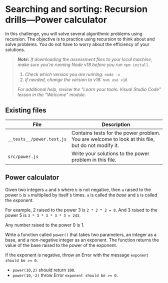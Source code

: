 # Searching and sorting: Recursion drills—Power calculator

In this challenge, you will solve several algorithmic problems using recursion. The objective is to practice using recursion to think about and solve problems. You do not have to worry about the efficiency of your solutions.

> _**Note:** If downloading the assessment files to your local machine, make sure you're running Node v18 before you run_ `npm install`.
> 
> 1. _Check which version you are running:_ `node -v`
> 2. _If needed, change the version to v18:_ `nvm use v18`
> 
> _For additional help, review the "Learn your tools: Visual Studio Code" lesson in the "Welcome" module._

## Existing files

|**File**|**Description**|
|---|---|
|`__tests__/power.test.js`|Contains tests for the power problem. You are welcome to look at this file, but do not modify it.|
|`src/power.js`|Write your solutions to the power problem in this file.|

## Power calculator

Given two integers `a` and `b` where `b` is not negative, then `a` raised to the power `b` is `a` multiplied by itself `b` times. `a` is called the _base_ and `b` is called the _exponent_.

For example, 2 raised to the power 3 is `2 * 2 * 2 = 8`. And 3 raised to the power 5 is `3 * 3 * 3 * 3 * 3 = 243`.

Any number raised to the power 0 is 1.

Write a function called `power()` that takes two parameters, an integer as a base, and a non-negative integer as an exponent. The function returns the value of the base raised to the power of the exponent.

If the exponent is negative, throw an Error with the message `exponent should be >= 0`.

- `power(10,2)` should return `100`.
- `power(10,-2)` throw Error `exponent should be >= 0`.